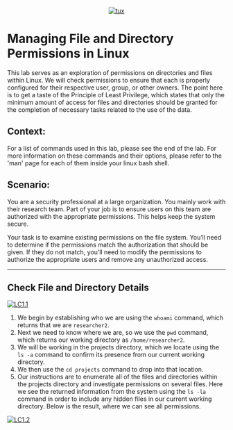 <p align="center">
<a href="https://i.imgur.com/yq1dpRx.png"><img src="https://i.imgur.com/yq1dpRx.png" title="tux" /></a>
</p>

# Managing File and Directory Permissions in Linux
This lab serves as an exploration of permissions on directories and files within Linux. We will check permissions to ensure that each is properly configured for their respective user, group, or other owners. The point here is to get a taste of the Principle of Least Privilege, which states that only the minimum amount of access for files and directories should be granted for the completion of necessary tasks related to the use of the data. 

## Context:

For a list of commands used in this lab, please see the end of the lab. For more information on these commands and their options, please refer to the 'man' page for each of them inside your linux bash shell. 

## Scenario:
You are a security professional at a large organization. You mainly work with their research team. Part of your job is to ensure users on this team are authorized with the appropriate permissions. This helps keep the system secure. 

Your task is to examine existing permissions on the file system. You’ll need to determine if the permissions match the authorization that should be given. If they do not match, you’ll need to modify the permissions to authorize the appropriate users and remove any unauthorized access.

---
## Check File and Directory Details

<a href="https://imgur.com/n7Aj3yK"><img src="https://i.imgur.com/n7Aj3yK.jpg" title="LC1.1" /></a>

1. We begin by establishing who we are using the `whoami` command, which returns that we are `researcher2`. 
2. Next we need to know where we are, so we use the `pwd` command, which returns our working directory as `/home/researcher2`. 
3. We will be working in the projects directory, which we locate using the `ls -a` command to confirm its presence from our current working directory. 
4. We then use the `cd projects` command to drop into that location. 
5. Our instructions are to enumerate all of the files and directories within the projects directory and investigate permissions on several files. Here we see the returned information from the system using the `ls -la` command in order to include any hidden files in our current working directory. Below is the result, where we can see all permissions. 

<a href="https://imgur.com/bxGt1Ox"><img src="https://i.imgur.com/bxGt1Ox.jpg" title="LC1.2" /></a>



